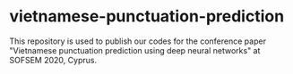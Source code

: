 # vietnamese-punctuation-prediction
This repository is used to publish our codes for the conference paper "Vietnamese punctuation prediction using deep neural networks" at SOFSEM 2020, Cyprus.
